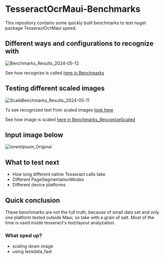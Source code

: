 # TesseractOcrMaui-Benchmarks
This repository contains some quickly built benchmarks to test nuget package TesseractOcrMaui speed.

## Different ways and configurations to recognize with
![Benchmarks_Results_2024-05-12](https://github.com/henrivain/TesseractOcrMaui-Benchmarks/assets/89461562/6f4dc234-9b3a-4a1f-b224-ae58622fe5aa)

See how recognize is called [here in Benchmarks](https://github.com/henrivain/TesseractOcrMaui-Benchmarks/blob/155906b42ded28a2ae202dbe1de5e948a5a04647/Benchmarks.cs)

## Testing different scaled images

![ScaleBenchmarks_Results_2024-05-11](https://github.com/henrivain/TesseractOcrMaui-Benchmarks/assets/89461562/68300a31-9180-426f-b5ad-bf11736edf0f)

To see recognized text from scaled images [look here](https://github.com/henrivain/TesseractOcrMaui-Benchmarks/blob/155906b42ded28a2ae202dbe1de5e948a5a04647/Comparisons/ScaledImageTextOutput.txt)

See how image is scaled [here in Benchmarks_RecognizeScaled](https://github.com/henrivain/TesseractOcrMaui-Benchmarks/blob/155906b42ded28a2ae202dbe1de5e948a5a04647/Benchmarks_RecognizeScaled.cs#L9)


## Input image below

![loremIpsum_Original](https://github.com/henrivain/TesseractOcrMaui-Benchmarks/assets/89461562/0f6acfe3-cf9b-4732-aa42-d5fd0e60d1fc)

## What to test next

- How long different native Tesseract calls take
- Different PageSegmentationModes
- Different device platforms

## Quick conclusion

These benchmarks are not the full truth, because of small data set and only one platform tested outside Maui, so take with a grain of salt.
Most of the time is used inside tesseract's text/layout analyzation. 
### What sped up?
- scaling down image
- using tessdata_fast
